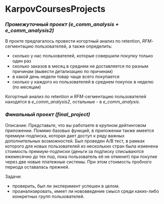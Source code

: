 # KarpovCoursesProjects

### *Промежуточный проект (e_comm_analysis + e_comm_analysis2)*
В прокте предлагалось провести когортный анализ по retention, *RFM*-сегментацию пользователей, а также  определить: 
- сколько у нас пользователей, которые совершили покупку только один раз
- сколько заказов в месяц в среднем не доставляется по разным причинам (вывести детализацию по причинам)
- в какой день недели товар чаще всего покупается
- сколько у каждого из пользователей в среднем покупок в неделю (по месяцам)

Когортный анализ по retention и *RFM*-сегментацию пользователей находятся в *e_comm_analysis2*, остальные - в *e_comm_analysis*.


### *Финальный проект (final_project)* 
Описание:
Представьте, что вы работаете в крупном дейтинговом приложении. Помимо базовых функций, в приложении также имеется премиум-подписка, которая дает доступ к ряду важных дополнительных возможностей. Был проведен A/B тест, в рамках которого для новых пользователей из нескольких стран была изменена стоимость премиум-подписки (деньги за подписку списываются ежемесячно до тех пор, пока пользователь её не отменит) при покупке через две новые платежные системы. При этом стоимость пробного периода оставалась прежней.

Задачи:
- проверить, был ли эксперимент успешен в целом.
- проанализировать, имеет ли нововведение смысл среди каких-либо конкретных групп пользователей.

